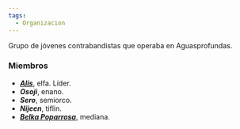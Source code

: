 ```yaml
---
tags:
  - Organizacion
---
```

Grupo de jóvenes contrabandistas que operaba en Aguasprofundas.

### Miembros
- [***Alis***](../Personajes/Alis.md), elfa. Líder. 
- ***Osoji***, enano. 
- ***Sero***, semiorco. 
- ***Nijeen***, tiflin.
- ***[Belka Poparrosa](../Personajes/Personajes%20Jugables/Belka%20Poparrosa.md)***, mediana.